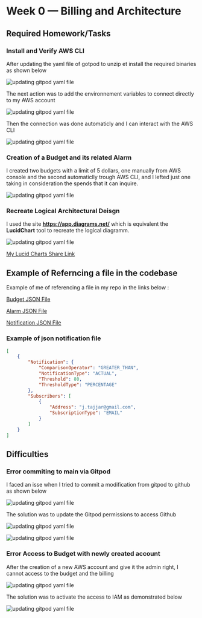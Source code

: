 # Week 0 — Billing and Architecture

## Required Homework/Tasks

### Install and Verify AWS CLI

After updating the yaml file of gotpod to unzip et install the required binaries as shown below

![updating gitpod yaml file](/_docs/assets/Gitpod-yaml-file.png)

The next action was to add the environnement variables to connect directly to my AWS account

![updating gitpod yaml file](/_docs/assets/AWS-Enviromment-Variables.png)

Then the connection was done automaticly and I can interact with the AWS CLI

![updating gitpod yaml file](/_docs/assets/AWS-CLI.png)


### Creation of a Budget and its related Alarm

I created two budgets with a limit of 5 dollars, one manually from AWS console and the second automaticlly trough AWS CLI, and I lefted just one taking in consideration the spends that it can inquire.

![updating gitpod yaml file](/_docs/assets/AWS-Budget.png)

### Recreate Logical Architectural Deisgn

I used the site **https://app.diagrams.net/** which is equivalent the **LucidChart** tool to recreate the logical diagramm.

![updating gitpod yaml file](/_docs/assets/Logical-Architectual-Diagram.png)

[My Lucid Charts Share Link](https://drive.google.com/file/d/1n3HTL8rRq_rgvO2wbpiHUlAeBtYNLwVn/view?usp=sharing)

## Example of Referncing a file in the codebase

Example of me of referencing a file in my repo in the links below :

[Budget JSON File](https://github.com/Jimb2k/aws-bootcamp-cruddur-2023/blob/main/aws/json/budget.json)

[Alarm JSON File](https://github.com/Jimb2k/aws-bootcamp-cruddur-2023/blob/main/aws/json/alarm-config.json)

[Notification JSON File](https://github.com/Jimb2k/aws-bootcamp-cruddur-2023/blob/main/aws/json/budget-notifications-with-subscribers.json)

### Example of json notification file

```json
[
    {
        "Notification": {
            "ComparisonOperator": "GREATER_THAN",
            "NotificationType": "ACTUAL",
            "Threshold": 80,
            "ThresholdType": "PERCENTAGE"
        },
        "Subscribers": [
            {
                "Address": "j.tajjar@gmail.com",
                "SubscriptionType": "EMAIL"
            }
        ]
    }
]
```

## Difficulties

### Error commiting to main via Gitpod

I faced an isse when I tried to commit a modification from gitpod to github as shown below

![updating gitpod yaml file](/_docs/assets/Error-Git-Commit.png)

The solution was to update the Gitpod permissions to access Github

![updating gitpod yaml file](/_docs/assets/Solution-Commit-Git-1.png)

![updating gitpod yaml file](/_docs/assets/Solution-Commit-Git-2.png)

### Error Access to Budget with newly created account

After the creation of a new AWS account and give it the admin right, I cannot access to the budget and the billing 

![updating gitpod yaml file](/_docs/assets/Error-Access-Budget.png)

The solution was to activate the access to IAM as demonstrated below 

![updating gitpod yaml file](/_docs/assets/Solution-Access-Budget.png)
